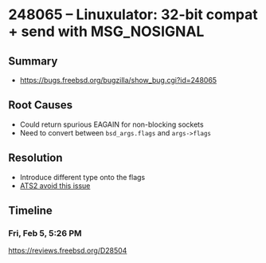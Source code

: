 # 248065 – Linuxulator: 32-bit compat + send with MSG_NOSIGNAL

## Summary

* https://bugs.freebsd.org/bugzilla/show_bug.cgi?id=248065

## Root Causes

* Could return spurious EAGAIN for non-blocking sockets
* Need to convert between `bsd_args.flags` and `args->flags`

## Resolution

* Introduce different type onto the flags
* [ATS2 avoid this issue](./Resolution/ATS2)

## Timeline

### Fri, Feb 5, 5:26 PM

https://reviews.freebsd.org/D28504
